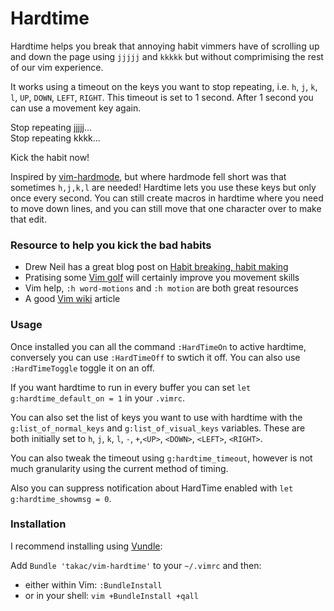 # Hardtime

Hardtime helps you break that annoying habit vimmers have of scrolling up and
down the page using `jjjjj` and `kkkkk` but without comprimising the rest of our vim
experience.

It works using a timeout on the keys you want to stop repeating, i.e. `h`, `j`, `k`, `l`, `UP`, `DOWN`, `LEFT`, `RIGHT`.
This timeout is set to 1 second. After 1 second you can use a movement key again.

Stop repeating jjjjj...  
Stop repeating kkkk...

Kick the habit now!

Inspired by [vim-hardmode](https://github.com/wikitopian/hardmode), but where
hardmode fell short was that sometimes `h,j,k,l` are needed! Hardtime lets you use
these keys but only once every second. You can still create macros in hardtime
where you need to move down lines, and you can still move that one character
over to make that edit.

### Resource to help you kick the bad habits

- Drew Neil has a great blog post on [Habit breaking, habit making](http://vimcasts.org/blog/2013/02/habit-breaking-habit-making/)
- Pratising some [Vim golf](http://vimgolf.com/) will certainly improve you movement skills
- Vim help, `:h word-motions` and `:h motion` are both great resources
- A good [Vim wiki](http://vim.wikia.com/wiki/Moving_around) article 

### Usage

Once installed you can all the command `:HardTimeOn` to active hardtime,
conversely you can use `:HardTimeOff` to swtich it off. You can also use
`:HardTimeToggle` toggle it on an off.

If you want hardtime to run in every buffer you can set `let
g:hardtime_default_on = 1` in your `.vimrc`.

You can also set the list of keys you want to use with hardtime with the
`g:list_of_normal_keys` and `g:list_of_visual_keys` variables. These are both
initially set to `h`, `j`, `k`, `l`, `-`, `+`,`<UP>`, `<DOWN>`, `<LEFT>`, `<RIGHT>`.

You can also tweak the timeout using `g:hardtime_timeout`, however is not much
granularity using the current method of timing.

Also you can suppress notification about HardTime enabled with `let g:hardtime_showmsg = 0`.

### Installation
I recommend installing using [Vundle](https://github.com/gmarik/vundle):

Add `Bundle 'takac/vim-hardtime'` to your `~/.vimrc` and then:

* either within Vim: `:BundleInstall`
* or in your shell: `vim +BundleInstall +qall`

